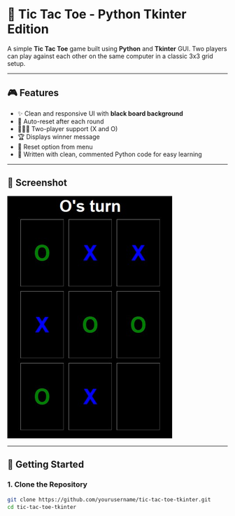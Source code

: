 # 🧠 Tic Tac Toe - Python Tkinter Edition

A simple **Tic Tac Toe** game built using **Python** and **Tkinter** GUI. Two players can play against each other on the same computer in a classic 3x3 grid setup.

---

## 🎮 Features

- ✨ Clean and responsive UI with **black board background**
- 🔄 Auto-reset after each round
- 🧑‍🤝‍🧑 Two-player support (X and O)
- 🏆 Displays winner message
- 🔁 Reset option from menu
- 🧠 Written with clean, commented Python code for easy learning

---

## 📸 Screenshot

![Screenshot](https://github.com/Wahid-vinchenzo/Learning-PY-And-PY-Projects/blob/main/Python%20project/Screenshot_1.jpg)

---

## 🚀 Getting Started

### 1. Clone the Repository

```bash
git clone https://github.com/yourusername/tic-tac-toe-tkinter.git
cd tic-tac-toe-tkinter
